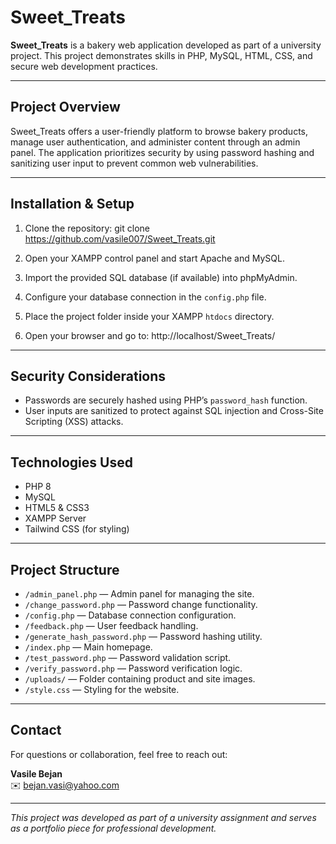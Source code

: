 # Sweet_Treats

**Sweet_Treats** is a bakery web application developed as part of a university project. This project demonstrates skills in PHP, MySQL, HTML, CSS, and secure web development practices.

---

## Project Overview

Sweet_Treats offers a user-friendly platform to browse bakery products, manage user authentication, and administer content through an admin panel. The application prioritizes security by using password hashing and sanitizing user input to prevent common web vulnerabilities.

---

## Installation & Setup

1. Clone the repository:
git clone https://github.com/vasile007/Sweet_Treats.git

2. Open your XAMPP control panel and start Apache and MySQL.

3. Import the provided SQL database (if available) into phpMyAdmin.

4. Configure your database connection in the `config.php` file.

5. Place the project folder inside your XAMPP `htdocs` directory.

6. Open your browser and go to:
http://localhost/Sweet_Treats/

---

## Security Considerations

- Passwords are securely hashed using PHP’s `password_hash` function.
- User inputs are sanitized to protect against SQL injection and Cross-Site Scripting (XSS) attacks.

---

## Technologies Used

- PHP 8
- MySQL
- HTML5 & CSS3
- XAMPP Server
- Tailwind CSS (for styling)

---

## Project Structure

- `/admin_panel.php` — Admin panel for managing the site.
- `/change_password.php` — Password change functionality.
- `/config.php` — Database connection configuration.
- `/feedback.php` — User feedback handling.
- `/generate_hash_password.php` — Password hashing utility.
- `/index.php` — Main homepage.
- `/test_password.php` — Password validation script.
- `/verify_password.php` — Password verification logic.
- `/uploads/` — Folder containing product and site images.
- `/style.css` — Styling for the website.

---

## Contact

For questions or collaboration, feel free to reach out:

**Vasile Bejan**  
✉️ bejan.vasi@yahoo.com

---

*This project was developed as part of a university assignment and serves as a portfolio piece for professional development.*



